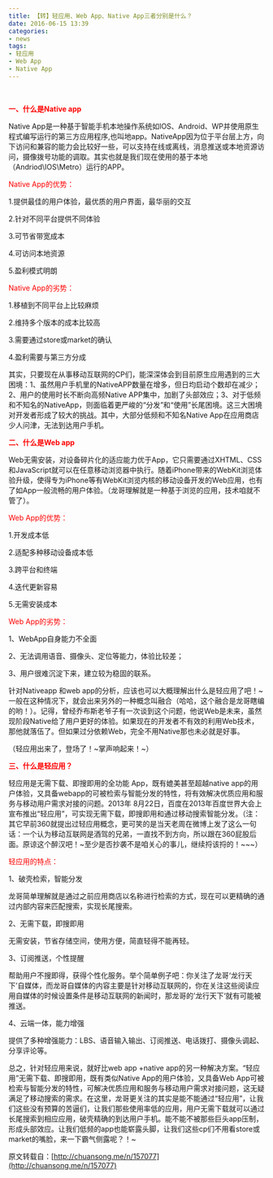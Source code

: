 ```yaml
---
title: 【转】轻应用、Web App、Native App三者分别是什么？
date: 2016-06-15 13:39
categories:
- news
tags:
- 轻应用
- Web App
- Native App
---
```

<!-- more -->
<div style="top: 0px"> 


<span style="color: #ff0000">**一、什么是Native app**</span>  

Native App是一种基于智能手机本地操作系统如IOS、Android、WP并使用原生程式编写运行的第三方应用程序,也叫地app。NativeApp因为位于平台层上方，向下访问和兼容的能力会比较好一些，可以支持在线或离线，消息推送或本地资源访问，摄像拨号功能的调取。其实也就是我们现在使用的基于本地（Andriod\IOS\Metro）运行的APP。


<span style="color: #ff0000">Native App的优势：</span><span style="color: #ff00">  

</span>1.提供最佳的用户体验，最优质的用户界面，最华丽的交互  

2.针对不同平台提供不同体验  

3.可节省带宽成本  

4.可访问本地资源  

5.盈利模式明朗


<span style="color: #ff0000">Native App的劣势：</span>  

1.移植到不同平台上比较麻烦  

2.维持多个版本的成本比较高  

3.需要通过store或market的确认  

4.盈利需要与第三方分成


其实，只要现在从事移动互联网的CP们，能深深体会到目前原生应用遇到的三大困境：1、虽然用户手机里的NativeAPP数量在增多，但日均启动个数却在减少；2、用户的使用时长不断向高频Native APP集中，加剧了头部效应；3、对于低频和不知名的NativeApp，则面临着更严峻的“分发”和“使用”长尾困境。这三大困境对开发者形成了较大的挑战。其中，大部分低频和不知名Native App在应用商店少人问津，无法到达用户手机。


**<span style="color: #ff0000">二、什么是Web app</span>**  

Web无需安装，对设备碎片化的适应能力优于App，它只需要通过XHTML、CSS和JavaScript就可以在任意移动浏览器中执行。随着iPhone带来的WebKit浏览体验升级，使得专为iPhone等有WebKit浏览内核的移动设备开发的Web应用，也有了如App一般流畅的用户体验。（龙哥理解就是一种基于浏览的应用，技术咱就不管了）。


<span style="color: #ff0000">Web App的优势：</span><span style="color: #ff00">  

</span>1.开发成本低  

2.适配多种移动设备成本低  

3.跨平台和终端  

4.迭代更新容易  

5.无需安装成本


<span style="color: #ff0000">Web App的劣势：</span><span style="color: #ff00">  

</span>1、WebApp自身能力不全面

2、无法调用语音、摄像头、定位等能力，体验比较差；

3、用户很难沉淀下来，建立较为稳固的联系。

针对Nativeapp 和web app的分析，应该也可以大概理解出什么是轻应用了吧！~一般在这种情况下，就会出来另外的一种概念叫融合（哈哈，这个融合是龙哥瞎编的哟！）。记得，曾经乔布斯老爷子有一次谈到这个问题，他说Web是未来，虽然现阶段Native给了用户更好的体验。如果现在的开发者不有效的利用Web技术，那他就落伍了。但如果过分依赖Web，完全不用Native那也未必就是好事。  

（轻‍应用出来了，登场了！~掌声响起来！~）


**<span style="color: #ff0000">三、什么是轻应用？</span>**  

轻应用是无需下载、即搜即用的全功能 App，既有媲美甚至超越native app的用户体验，又具备webapp的可被检索与智能分发的特性，将有效解决优质应用和服务与移动用户需求对接的问题。2013年 8月22日，百度在2013年百度世界大会上宣布推出“轻应用”，可实现无需下载，即搜即用和通过移动搜索智能分发。（注：其它早前360就提出过轻应用概念，更可笑的是当天老周在微博上发了这么一句话：一个认为移动互联网是酒驾的兄弟，一直找不到方向，所以跟在360屁股后面。原谅这个醉汉吧！~至少是否抄袭不是咱关心的事儿，继续捋该捋的！~~~）


<span style="color: #ff0000">轻应用的特点：</span>  

1、破壳检索，智能分发  

龙哥简单理解就是通过之前应用商店以名称进行检索的方式，现在可以更精确的通过内部内容来匹配搜索，实现长尾搜索。  

2、无需下载，即搜即用  

无需安装，节省存储空间，使用方便，简直轻得不能再轻。  

3、订阅推送，个性提醒  

帮助用户不搜即得，获得个性化服务。举个简单例子吧：你关注了龙哥‘龙行天下’自媒体，而龙哥自媒体的内容主要是针对移动互联网的，你在关注这些阅读应用自媒体的时候设置条件是移动互联网的新闻时，那龙哥的’龙行天下‘就有可能被推送。  

4、云端一体，能力增强  

提供了多种增强能力：LBS、语音输入输出、订阅推送、电话拨打、摄像头调起、分享评论等。


总之，针对轻应用来说，就好比web app +native app的另一种解决方案。“轻应用”无需下载、即搜即用，既有类似Native App的用户体验，又具备Web App可被检索与智能分发的特性，可解决优质应用和服务与移动用户需求对接问题，这无疑满足了移动搜索的需求。在这里，龙哥更关注的其实是能不能通过“轻应用”，让我们这些没有预算的苦逼们，让我们那些使用率低的应用，用户无需下载就可以通过长尾搜索到相应应用，破壳精确的到达用户手机。能不能不被那些巨头app压制，形成头部效应。让我们低频的app也能崭露头脚，让我们这些cp们不用看store或market的嘴脸，来一下霸气侧露呢？！~

原文转载自：[http://chuansong.me/n/157077](http://chuansong.me/n/157077)

</div>